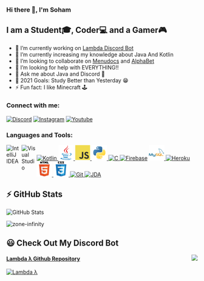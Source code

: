### Hi there 👋, I'm Soham

## I am a Student🎓, Coder💻 and a Gamer🎮 

- 🔭 I’m currently working on [Lambda Discord Bot][lambda]
- 🌱 I’m currently increasing my knowledge about Java And Kotlin
- 👯 I’m looking to collaborate on [Menudocs][menudocs] and [AlphaBet][alphabet]
- 🤔 I’m looking for help with EVERYTHING!!
- 💬 Ask me about Java and Discord 🧠
- 🥅 2021 Goals: Study Better than Yesterday 😁
- ⚡ Fun fact: I like Minecraft 🕹

### Connect with me:
[<img align="center" src="https://cdn.jsdelivr.net/npm/simple-icons@3.0.1/icons/discord.svg" alt="Discord" height="30" width="40" />][discord]
[<img align="center" src="https://cdn.jsdelivr.net/npm/simple-icons@3.0.1/icons/instagram.svg" alt="Instagram" height="30" width="40" />][instagram]
[<img align="center" src="https://cdn.jsdelivr.net/npm/simple-icons@3.0.1/icons/youtube.svg" alt="Youtube" height="30" width="40" />][youtube]

### Languages and Tools:
<p align="left">
<a href="https://www.jetbrains.com/idea/"><img align="left" alt="IntelliJ IDEA" width="40" src="https://media.discordapp.net/attachments/821661501038919721/821666754539028500/idea-edu.png" /></a> 
<a href="https://code.visualstudio.com/"><img align="left" alt="Visual Studio" width="40" src="https://media.discordapp.net/attachments/821661501038919721/821666390662184960/777960436187398168.png" /></a>
<a href="https://kotlinlang.org"> <img src="https://www.vectorlogo.zone/logos/kotlinlang/kotlinlang-icon.svg" alt="Kotlin" width="40" height="40"/> </a>
<a href="https://www.java.com"> <img src="https://raw.githubusercontent.com/devicons/devicon/master/icons/java/java-original.svg" alt="Java" width="40" height="40"/> </a>
<a href="https://developer.mozilla.org/en-US/docs/Web/JavaScript"> <img src="https://raw.githubusercontent.com/devicons/devicon/master/icons/javascript/javascript-original.svg" alt="Javascript" width="40" height="40"/> </a>
<a href="https://www.python.org"> <img src="https://raw.githubusercontent.com/devicons/devicon/master/icons/python/python-original.svg" alt="Python" width="40" height="40"/> </a>  
<a href="https://www.cprogramming.com/"> <img src="https://media.discordapp.net/attachments/821661501038919721/822432499699154973/734650199800021094.png" alt="C" width="40" height="40"/> </a>
<a href="https://firebase.google.com/"> <img src="https://www.vectorlogo.zone/logos/firebase/firebase-icon.svg" alt="Firebase" width="40" height="40"/></a>
<a href="https://www.mysql.com/"> <img src="https://raw.githubusercontent.com/devicons/devicon/master/icons/mysql/mysql-original-wordmark.svg" alt="MySQL" width="40" height="40"/> </a> 
<a href="https://heroku.com"> <img src="https://www.vectorlogo.zone/logos/heroku/heroku-icon.svg" alt="Heroku" width="40" height="40"/> </a> 
<a href="https://www.w3.org/html/"> <img src="https://raw.githubusercontent.com/devicons/devicon/master/icons/html5/html5-original-wordmark.svg" alt="HTML5" width="40" height="40"/> </a>
<a href="https://www.w3schools.com/css/"> <img src="https://raw.githubusercontent.com/devicons/devicon/master/icons/css3/css3-original-wordmark.svg" alt="CSS3" width="40" height="40"/> </a>
<a href="https://git-scm.com/"> <img src="https://www.vectorlogo.zone/logos/git-scm/git-scm-icon.svg" alt="Git" width="40" height="40"/> </a>  
<a href="https://github.com/DV8FromTheWorld/JDA"> <img src="https://media.discordapp.net/attachments/821661501038919721/821668768177848330/logo.png" alt="JDA" width="40" height="40"/> </a>  
</p>

## :zap: GitHub Stats<br />
<img alt="GitHub Stats" src="https://github-readme-stats.codestackr.vercel.app/api?username=zone-infinity&show_icons=true&hide_border=true&theme=tokyonight" />
<br/>
<p><img src="https://github-readme-streak-stats.herokuapp.com/?user=zone-infinity&hide_border=true&theme=tokyonight" alt="zone-infinity" /></p>

## 😃 Check Out My Discord Bot
<img src="https://images-ext-1.discordapp.net/external/knTQpddk8nbTGs-Q_6DMpuuhprgiN_3t4WSv_koPkdk/https/cdn.discordapp.com/avatars/752052866809593906/5df22ca80c3136b59a962ae0d4d36b33.png" align="right"/>
<h4><a href="https://github.com/Zone-Infinity/LambdaDiscordBot">Lambda λ Github Repository</a></h4>
<a href="https://top.gg/bot/752052866809593906"><img src="https://top.gg/api/widget/752052866809593906.svg" alt="Lambda λ" /></a>

[lambda]: https://github.com/Zone-Infinity/LambdaDiscordBot
[menudocs]: https://github.com/MenuDocs
[alphabet]: https://github.com/Alphabet-Community

[discord]: https://discord.com/invite/XCNehWVrH7
[instagram]: https://www.instagram.com/sohamdokhale1602.kt/
[youtube]: https://www.youtube.com/channel/UC524mIF1trAPbY8CsH0KrPQ
